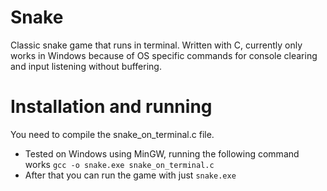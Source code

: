 # Snake
Classic snake game that runs in terminal. Written with C, currently only works in Windows because of OS specific commands for console clearing and input listening without buffering.

# Installation and running
You need to compile the snake_on_terminal.c file. 

- Tested on Windows using MinGW, running the following command works 
`gcc -o snake.exe snake_on_terminal.c`
- After that you can run the game with just `snake.exe`
